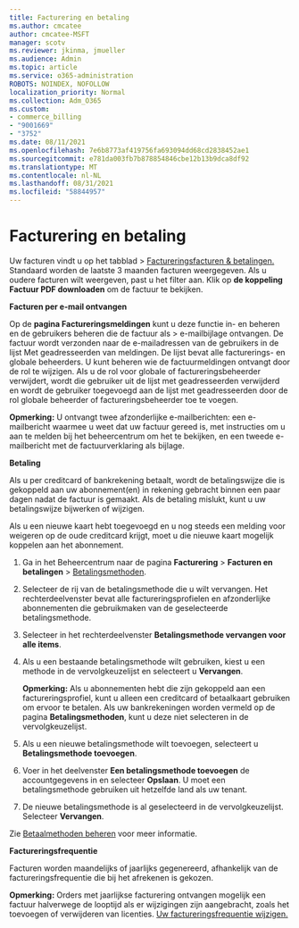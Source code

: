 ```yaml
---
title: Facturering en betaling
ms.author: cmcatee
author: cmcatee-MSFT
manager: scotv
ms.reviewer: jkinma, jmueller
ms.audience: Admin
ms.topic: article
ms.service: o365-administration
ROBOTS: NOINDEX, NOFOLLOW
localization_priority: Normal
ms.collection: Adm_O365
ms.custom:
- commerce_billing
- "9001669"
- "3752"
ms.date: 08/11/2021
ms.openlocfilehash: 7e6b8773af419756fa693094dd68cd2838452ae1
ms.sourcegitcommit: e781da003fb7b878854846cbe12b13b9dca8df92
ms.translationtype: MT
ms.contentlocale: nl-NL
ms.lasthandoff: 08/31/2021
ms.locfileid: "58844957"
---
```

# <a name="billing-and-payment"></a>Facturering en betaling

Uw facturen vindt u op het tabblad   >  [Factureringsfacturen & betalingen.](https://go.microsoft.com/fwlink/p/?linkid=848039)  Standaard worden de laatste 3 maanden facturen weergegeven.  Als u oudere facturen wilt weergeven, past u het filter aan.  Klik op **de koppeling Factuur PDF downloaden** om de factuur te bekijken.

**Facturen per e-mail ontvangen**

Op de **pagina Factureringsmeldingen** kunt u deze functie in- en beheren en de gebruikers beheren die de factuur als  >  [](https://go.microsoft.com/fwlink/p/?linkid=853212) e-mailbijlage ontvangen.  De factuur wordt verzonden naar de e-mailadressen van de gebruikers in de lijst Met geadresseerden van meldingen. De lijst bevat alle facturerings- en globale beheerders.  U kunt beheren wie de factuurmeldingen ontvangt door de rol te wijzigen.  Als u de rol voor globale of factureringsbeheerder verwijdert, wordt die gebruiker uit de lijst met geadresseerden verwijderd en wordt de gebruiker toegevoegd aan de lijst met geadresseerden door de rol globale beheerder of factureringsbeheerder toe te voegen.

**Opmerking:** U ontvangt twee afzonderlijke e-mailberichten: een e-mailbericht waarmee u weet dat uw factuur gereed is, met instructies om u aan te melden bij het beheercentrum om het te bekijken, en een tweede e-mailbericht met de factuurverklaring als bijlage.

**Betaling**

Als u per creditcard of bankrekening betaalt, wordt de betalingswijze die is gekoppeld aan uw abonnement(en) in rekening gebracht binnen een paar dagen nadat de factuur is gemaakt. Als de betaling mislukt, kunt u uw betalingswijze bijwerken of wijzigen.

Als u een nieuwe kaart hebt toegevoegd en u nog steeds een melding voor weigeren op de oude creditcard krijgt, moet u die nieuwe kaart mogelijk koppelen aan het abonnement.

1. Ga in het Beheercentrum naar de pagina **Facturering** > **Facturen en betalingen** > [Betalingsmethoden](https://go.microsoft.com/fwlink/p/?linkid=2018806). 

2. Selecteer de rij van de betalingsmethode die u wilt vervangen. Het rechterdeelvenster bevat alle factureringsprofielen en afzonderlijke abonnementen die gebruikmaken van de geselecteerde betalingsmethode.

3. Selecteer in het rechterdeelvenster **Betalingsmethode vervangen voor alle items**.

4. Als u een bestaande betalingsmethode wilt gebruiken, kiest u een methode in de vervolgkeuzelijst en selecteert u **Vervangen**.

    **Opmerking:** Als u abonnementen hebt die zijn gekoppeld aan een factureringsprofiel, kunt u alleen een creditcard of betaalkaart gebruiken om ervoor te betalen. Als uw bankrekeningen worden vermeld op de pagina **Betalingsmethoden**, kunt u deze niet selecteren in de vervolgkeuzelijst.

5. Als u een nieuwe betalingsmethode wilt toevoegen, selecteert u **Betalingsmethode toevoegen**.

6. Voer in het deelvenster **Een betalingsmethode toevoegen** de accountgegevens in en selecteer **Opslaan**. U moet een betalingsmethode gebruiken uit hetzelfde land als uw tenant.

7. De nieuwe betalingsmethode is al geselecteerd in de vervolgkeuzelijst. Selecteer **Vervangen**.

Zie [Betaalmethoden beheren](https://docs.microsoft.com/microsoft-365/commerce/billing-and-payments/manage-payment-methods) voor meer informatie.

**Factureringsfrequentie**

Facturen worden maandelijks of jaarlijks gegenereerd, afhankelijk van de factureringsfrequentie die bij het afrekenen is gekozen.  

**Opmerking:** Orders met jaarlijkse facturering ontvangen mogelijk een factuur halverwege de looptijd als er wijzigingen zijn aangebracht, zoals het toevoegen of verwijderen van licenties. [Uw factureringsfrequentie wijzigen.](https://docs.microsoft.com/microsoft-365/commerce/billing-and-payments/change-payment-frequency)
